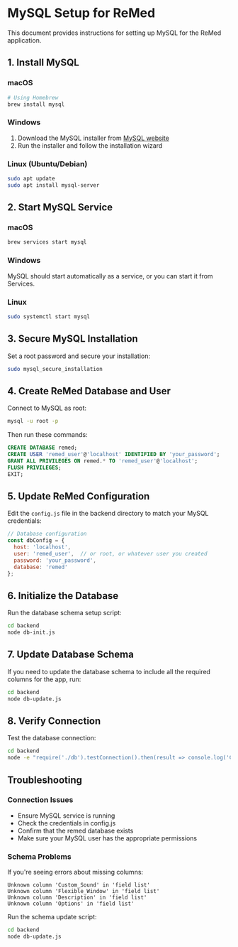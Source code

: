 # MySQL Setup for ReMed

This document provides instructions for setting up MySQL for the ReMed application.

## 1. Install MySQL

### macOS
```bash
# Using Homebrew
brew install mysql
```

### Windows
1. Download the MySQL installer from [MySQL website](https://dev.mysql.com/downloads/installer/)
2. Run the installer and follow the installation wizard

### Linux (Ubuntu/Debian)
```bash
sudo apt update
sudo apt install mysql-server
```

## 2. Start MySQL Service

### macOS
```bash
brew services start mysql
```

### Windows
MySQL should start automatically as a service, or you can start it from Services.

### Linux
```bash
sudo systemctl start mysql
```

## 3. Secure MySQL Installation

Set a root password and secure your installation:

```bash
sudo mysql_secure_installation
```

## 4. Create ReMed Database and User

Connect to MySQL as root:

```bash
mysql -u root -p
```

Then run these commands:

```sql
CREATE DATABASE remed;
CREATE USER 'remed_user'@'localhost' IDENTIFIED BY 'your_password';
GRANT ALL PRIVILEGES ON remed.* TO 'remed_user'@'localhost';
FLUSH PRIVILEGES;
EXIT;
```

## 5. Update ReMed Configuration

Edit the `config.js` file in the backend directory to match your MySQL credentials:

```javascript
// Database configuration
const dbConfig = {
  host: 'localhost',
  user: 'remed_user',  // or root, or whatever user you created
  password: 'your_password',
  database: 'remed'
};
```

## 6. Initialize the Database

Run the database schema setup script:

```bash
cd backend
node db-init.js
```

## 7. Update Database Schema

If you need to update the database schema to include all the required columns for the app, run:

```bash
cd backend
node db-update.js
```

## 8. Verify Connection

Test the database connection:

```bash
cd backend
node -e "require('./db').testConnection().then(result => console.log('Connection successful:', result));"
```

## Troubleshooting

### Connection Issues
- Ensure MySQL service is running
- Check the credentials in config.js
- Confirm that the remed database exists
- Make sure your MySQL user has the appropriate permissions

### Schema Problems
If you're seeing errors about missing columns:

```
Unknown column 'Custom_Sound' in 'field list'
Unknown column 'Flexible_Window' in 'field list'
Unknown column 'Description' in 'field list'
Unknown column 'Options' in 'field list'
```

Run the schema update script:

```bash
cd backend
node db-update.js
``` 